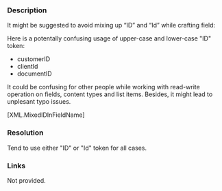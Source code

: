 ﻿---
Title: Avoid mixed 'ID' and 'Id' names
FileName: resp515115.html
---
### Description
It might be suggested to avoid mixing up “ID” and “Id” while crafting field:

Here is a potentally confusing usage of upper-case and lower-case "ID" token:
- customerID
- clientId
- documentID

It could be confusing for other people while working with read-write operation on fields, content types and list items.
Besides, it might lead to unplesant typo issues.

[XML.MixedIDInFieldName]

### Resolution
Tend to use either "ID" or "Id" token for all cases.

### Links
Not provided.